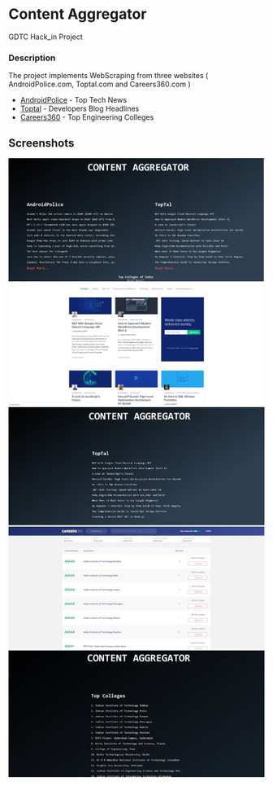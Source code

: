 # Content Aggregator
 GDTC Hack_in Project

### Description
 The project implements WebScraping from three websites ( AndroidPolice.com, Toptal.com and Careers360.com )
 <ul>
 <li><a href="https://www.androidpolice.com/">AndroidPolice</a> - Top Tech News
  <li><a href="https://www.toptal.com/developers/blog">Toptal</a> - Developers Blog Headlines
 <li><a href="https://engineering.careers360.com/colleges/ranking">Careers360</a> - Top Engineering Colleges
  </ul>
 
## Screenshots

<img src="Screenshots/1.jpg">
<img src="Screenshots/7.jpg">
<img src="Screenshots/2.jpg">
<img src="Screenshots/8.jpg">
<img src="Screenshots/3.jpg">
